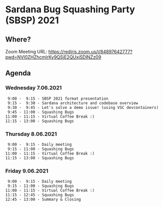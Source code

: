 # Sardana Bug Squashing Party (SBSP) 2021

## Where?

Zoom Meeting URL: https://rediris.zoom.us/j/84897642777?pwd=NVl0ZHZhcmlrKy9QSjE2QUxiSDlNZz09

## Agenda

### Wednesday 7.06.2021
```
 9:00 -  9:15 - SBSP 2021 format presentation
 9:15 -  9:30 - Sardana architecture and codebase overview
 9:30 -  9:45 - Let's solve a demo issue! (using VSC devcontainers)
 9:45 - 11:00 - Squashing Bugs
11:00 - 11:15 - Virtual Coffee Break :)
11:15 - 13:00 - Squashing Bugs
```
### Thursday 8.06.2021
```
 9:00 -  9:15 - Daily meeting
 9:15 - 11:00 - Squashing Bugs
11:00 - 11:15 - Virtual Coffee Break :)
11:15 - 13:00 - Squashing Bugs
```
### Friday 9.06.2021
```
 9:00 -  9:15 - Daily meeting
 9:15 - 11:00 - Squashing Bugs
11:00 - 11:15 - Virtual Coffee Break :)
11:15 - 12:45 - Squashing Bugs
12:45 - 13:00 - Summary & Closing
```
